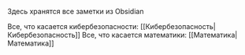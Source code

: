 Здесь хранятся все заметки из Obsidian

Все, что касается кибербезопасности: [[Кибербезопасность|Кибербезопасность]]
Все, что касается математики: [[Математика|Математика]]
